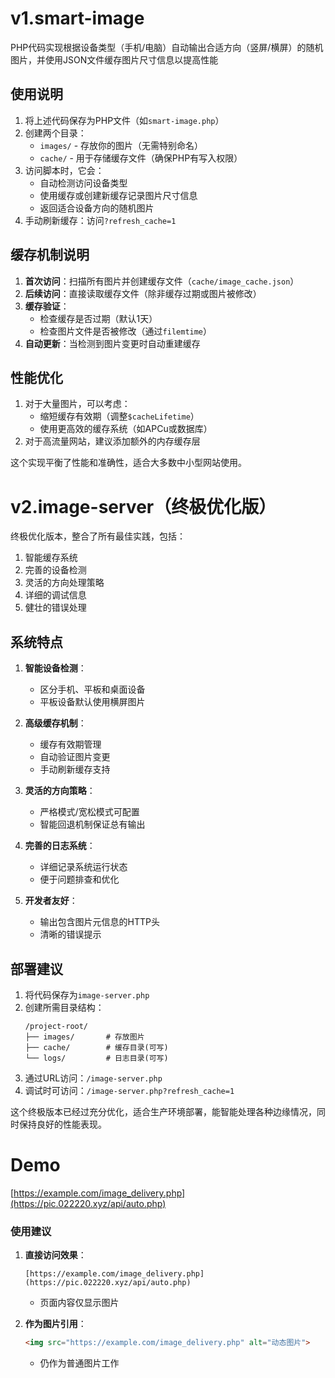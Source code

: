 # v1.smart-image
PHP代码实现根据设备类型（手机/电脑）自动输出合适方向（竖屏/横屏）的随机图片，并使用JSON文件缓存图片尺寸信息以提高性能

## 使用说明

1. 将上述代码保存为PHP文件（如`smart-image.php`）
2. 创建两个目录：
   - `images/` - 存放你的图片（无需特别命名）
   - `cache/` - 用于存储缓存文件（确保PHP有写入权限）
3. 访问脚本时，它会：
   - 自动检测访问设备类型
   - 使用缓存或创建新缓存记录图片尺寸信息
   - 返回适合设备方向的随机图片
4. 手动刷新缓存：访问`?refresh_cache=1`

## 缓存机制说明

1. **首次访问**：扫描所有图片并创建缓存文件（`cache/image_cache.json`）
2. **后续访问**：直接读取缓存文件（除非缓存过期或图片被修改）
3. **缓存验证**：
   - 检查缓存是否过期（默认1天）
   - 检查图片文件是否被修改（通过`filemtime`）
4. **自动更新**：当检测到图片变更时自动重建缓存

## 性能优化

1. 对于大量图片，可以考虑：
   - 缩短缓存有效期（调整`$cacheLifetime`）
   - 使用更高效的缓存系统（如APCu或数据库）
2. 对于高流量网站，建议添加额外的内存缓存层

这个实现平衡了性能和准确性，适合大多数中小型网站使用。




# v2.image-server（终极优化版）

终极优化版本，整合了所有最佳实践，包括：

1. 智能缓存系统
2. 完善的设备检测
3. 灵活的方向处理策略
4. 详细的调试信息
5. 健壮的错误处理


## 系统特点

1. **智能设备检测**：
   - 区分手机、平板和桌面设备
   - 平板设备默认使用横屏图片

2. **高级缓存机制**：
   - 缓存有效期管理
   - 自动验证图片变更
   - 手动刷新缓存支持

3. **灵活的方向策略**：
   - 严格模式/宽松模式可配置
   - 智能回退机制保证总有输出

4. **完善的日志系统**：
   - 详细记录系统运行状态
   - 便于问题排查和优化

5. **开发者友好**：
   - 输出包含图片元信息的HTTP头
   - 清晰的错误提示

## 部署建议

1. 将代码保存为`image-server.php`
2. 创建所需目录结构：
   ```
   /project-root/
   ├── images/       # 存放图片
   ├── cache/        # 缓存目录(可写)
   └── logs/         # 日志目录(可写)
   ```
3. 通过URL访问：`/image-server.php`
4. 调试时可访问：`/image-server.php?refresh_cache=1`

这个终极版本已经过充分优化，适合生产环境部署，能智能处理各种边缘情况，同时保持良好的性能表现。

# Demo
 [https://example.com/image_delivery.php](https://pic.022220.xyz/api/auto.php)

### 使用建议

1. **直接访问效果**：
   ```
   [https://example.com/image_delivery.php](https://pic.022220.xyz/api/auto.php)
   ```
   - 页面内容仅显示图片

2. **作为图片引用**：
   ```html
   <img src="https://example.com/image_delivery.php" alt="动态图片">
   ```
   - 仍作为普通图片工作
